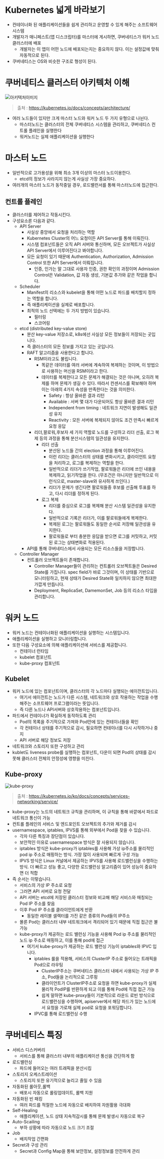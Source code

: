 # Kubernetes 넓게 바라보기

- 컨테이너화 된 애플리케이션들을 쉽게 관리하고 운영할 수 있게 해주는 소프트웨어 시스템
- 개발자가 매니페스트(앱 디스크립터)를 마스터에 게시하면, 쿠버네티스가 워커 노드 클러스터에 배포
    - 개발자는 이 앱이 어떤 노드에 배포되는지는 중요하지 않다. 이는 설정값에 맞춰 자동적으로 된다.
- 쿠버네티스는 OS와 비슷한 구조로 형성이 된다.

# 쿠버네티스 클러스터 아키텍처 이해
![아키텍처이미지](https://user-images.githubusercontent.com/66348135/238534163-c6ace61b-50f1-4d78-88a6-2d6c31b713cc.png)
> 출처 : https://kubernetes.io/docs/concepts/architecture/
- 여러 노드들이 있지만 크게 마스터 노드와 워커 노드 두 가지 유형으로 나뉜다.
    - 마스터노드는 클러스터의 전체 쿠버네티스 시스템을 관리하고, 쿠버네티스 컨트롤 플레인을 실행한다
    - 워커노드는 실제 애플리케이션을 실행한다

# 마스터 노드
- 일반적으로 고가용성을 위해 최소 3개 이상의 마스터 노드이용한다.
  - etcd의 정보가 사라지지 않는게 사실상 가장 중요하다.
- 여러개의 마스터 노드가 동작중일 경우, 로드밸런서를 통해 마스터노드에 접근한다.
## 컨트롤 플레인

- 클러스터를 제어하고 작동시킨다.
- 구성요소론 다음과 같다.
    - API Server
        - 사실상 중앙에서 요청을 처리하는 역할
        - Kubernetes Cluster의 어느 요청이든 API Server를 통해 이뤄진다.
        - 시스템 컴포넌트들은 오직 API 서버와 통신하며, 모든 오브젝트가 사실상 API Server에서 이루어진다고 봐야합니다.
        - 모든 요청이 있기 때문에 Authentication, Authorization, Admission Control 또한 API Server에서 이뤄집니다.
            - 인증, 인가는 말 그대로 사용자 인증, 권한 확인의 과정이며 Admission Control은 Validation, 값 자동 생성, 기본값 추가와 같은 작업을 합니다.
    - Scheduler
        - Manifest의 리소스와 kubelet을 통해 어떤 노드로 파드를 배치할지 정하는 역할을 합니다.
        - 즉 애플리케이션을 실제로 배포합니다.
        - 최적의 노드 선택에는 두 가지 방법이 있습니다.
            - 필터링
            - 스코어링
    - etcd (distributed key-value store)
        - 분산 key-value 저장소로, k8s에선 사실상 모든 정보들이 저장되는 곳입니다.
        - 즉 클러스터의 모든 정보를 가지고 있는 곳입니다.
        - RAFT 알고리즘을 사용한다고 합니다.
            - RSM이라고도 불립니다.
              - 똑같은 데이터를 여러 서버에 계속하여 복제하는 것이며, 이 방법으로 사용하는 머신을 RSM이라고 한다.
              - 데이터를 복제한다고 모든 문제가 해결되는 것은 아니며, 오히려 복제를 하며 문제가 생길 수 있다. 따라서 컨센서스를 확보해야 하며 이는 아래의 4가지 속성을 만족한다는 것을 의미한다.
                - Safety : 항상 올바른 결과 리턴
                - Available : 서버 몇 대가 다운되어도 항상 올바른 결과 리턴
                - Independent from timing : 네트워크 지연이 발생해도 일관성 유지
                - Reactivity : 모든 서버에 복제되지 않아도 조건 만족시 빠르게 요청 응답
            - 리더,팔로워,후보자 세 가지 역할로 노드를 구성하고 리더 선출, 로그 복제 등의 과정을 통해 분산시스템의 일관성을 유지한다.
              - 리더 선출
                - 분산된 노드들 간의 election 과정을 통해 이루어진다.
                - 이런 리더는 클러스터의 상태를 변화시키고, 클라이언트 요청을 처리하고, 로그를 복제하는 역할을 한다.
                - 일반적으로 리더가 쓰기작업, 팔로워들은 리더에 쓰인 내용을 복제하고, 읽기작업을 한다. (무조건은 아니지만 일반적으로 이런식으로, master-slave와 유사하게 쓰인다.)
                - 리더가 문제가 생긴다면 팔로워들중 후보를 선출해 투표를 하고, 다시 리더를 정하게 된다.
              - 로그 복제
                - 리더를 중심으로 로그를 복제해 분산 시스템 일관성을 유지한다.
                - 일반적으로 기록은 리더가, 이를 팔로워들에게 복제한다.
                - 복제된 로그는 팔로워들도 동일한 순서로 저장해 일관성을 유지한다.
                - 팔로워들로 부터 충분한 응답을 받으면 로그를 커밋하고, 커밋된 로그는 상태변화로 적용된다.
        - API를 통해 쿠버네티스에서 사용되는 모든 리소스들을 저장합니다.
    - Controller Manager
        - 컨트롤러 오브젝트들이 존재합니다.
            - Controller Manager들이 관리하는 컨트롤러 오브젝트들은 Desired State를 가집니다. spec field가 바로 그것이며, 이 상태를 기반으로 모니터링하고, 현재 상태가 Desired State와 일치하지 않으면 최대한 가깝게 만듭니다.
            - Deployment, ReplicaSet, DamemonSet, Job 등의 리소스 타입을 관리합니다.

# 워커 노드

- 워커 노드는 컨테이너화된 애플리케이션을 실행하는 시스템입니다.
- 애플리케이션을 실행하고 모니터링합니다.
- 또한 다음 구성요소에 의해 애플리케이션에 서비스를 제공합니다.
    - 컨테이너 런타임
    - kubelet 컴포넌트
    - kube-proxy 컴포넌트

## Kubelet

- 워커 노드에 있는 컴포넌트이며, 클러스터의 각 노드마다 실행되는 에이전트입니다.
    - 여기서 에이전트는 노드가 다른 시스템, 네트워크와 상호 작용하는 작업을 수행해주는 소프트웨어 프로그램이라는 뜻입니다.
    - 즉 다른 노드나 API서버와 상호작용하는 컴포넌트입니다.
- 파드에서 컨테이너가 확실하게 동작하도록 관리
    - Pod의 목록을 주기적으로 가져와 Pod안에 있는 컨테이너들을 확인
    - 각 컨테이너 상태를 주기적으로 감시, 필요하면 컨테이너를 다시 시작하거나 중지
    - API 서버로 해당 정보도 저장
- 네트워크와 스토리지 또한 구성하고 관리
- kublet도 liveness probe를 실행하는 컴포넌트, 다운이 되면 Pod의 상태를 감시 못해 클러스터 전체의 안정성에 영향을 미친다.

## Kube-proxy

![kube-proxy](https://user-images.githubusercontent.com/66348135/238748068-f79af140-48c2-4b02-b87b-0eb0d5deb490.png)
> 출처 : https://kubernetes.io/ko/docs/concepts/services-networking/service/

- kube-proxy는 노드의 네트워크 규칙을 관리하며, 이 규칙을 통해 바깥에서 파드로 네트워크 통신이 가능
- 컨트롤 플레인의 서비스 및 엔드포인트 오브젝트의 추가와 제거를 감시
- usernamespace, iptables, IPVS를 통해 외부에서 Pod을 찾을 수 있습니다.
    - 각자 다른 특징과 장단점이 있습니다.
    - 보안적인 이유로 usernamespace 방식은 잘 사용되지 않습니다.
    - iptables 방식은 kube-proxy가 iptables를 사용해 가상 ip주소를 물리적인 pod ip 주소로 매핑하는 방식. 가장 많이 사용되며 빠르게 구성 가능
    - IPVS 방식은 Linux 커널에서 제공하는 IPVS를 사용해 로드밸런싱을 수행하는 방식. 더 빠르고 성능 좋고, 다양한 로드밸런싱 알고리즘이 있어 성능이 중요하면 더 적합
- 즉 순서는 이렇습니다.
    - 서비스의 가상 IP 주소로 요청
    - 그러면 API 서버로 요청 전달
    - API 서버는 etcd에 저장된 클러스터 정보와 비교해 해당 서비스와 매칭되는 Pod IP 주소를 찾음
    - 이후 Pod IP 주소를 클라이언트에게 반환
        - 동일한 레이블 셀렉터를 가진 같은 종류의 Pod들의 IP주소
    - 몰론 Pod는 클러스터 내부 네트워크에서 격리되어 있기 때문에 직접 접근은 불가능
    - kube-proxy가 제공하는 로드 밸런싱 기능을 사용해 Pod ip 주소를 물리적인 노드 ip 주소로 매핑하고, 이를 통해 pod에 접근
        - 여기서 kube-proxy가 제공하는 로드 밸런싱 기능이 iptables와 IPVC 입니다.
            - iptables 룰을 적용해, 서비스의 ClusterIP 주소로 들어오는 트래픽을 Pod으로 라우팅
                - ClusterIP주소는 쿠버네티스 클러스터 내에서 사용되는 가상 IP 주소, Pod들을 논리적으로 그루핑
                - 클라이언트가 ClusterIP주소로 요청을 하면 kube-proxy가 실제 물리적 PodIP를 반환하게 되고 이를 통해 Pod에 직접 접근 가능
                - 쉽게 말하면 kube-proxy들이 기본적으로 라운드 로빈 방식으로 로드밸런싱을 수행하며, apiserver에서 해당 파드가 있는 노드에서 요청을 가로채 실제 pod로 요청을 포워딩합니다.
            - IPVC를 통해 로드밸런싱 수행

# 쿠버네티스 특징
- 서비스 디스커버리
  - 서비스를 통해 클러스터 내부의 애플리케이션 통신을 간단하게 함
- 로드밸런싱
  - 파드에 들어오는 여러 트래픽을 분산시킴
- 스토리지 오케스트레이션
  - 스토리지 또한 유기적으로 늘리고 줄일 수 있음
- 자동화된 롤아웃,롤백
  - 배포시 자동으로 롤링업데이트, 롤백 지원
- 자동화된 빈 패킹
  - 여러 파드를 적절한 노드에 자동으로 배치하여 자원활용 극대화
- Self-Healing
  - 애플리케이션, 노드 상태 지속적감시를 통해 문제 발생시 자동으로 복구
- Auto-Scailing
  - 부하 상황에 따라 자동으로 노드 크기 조절
- Job
  - 배치작업 간편화
- Secret과 구성 관리
  - Secret과 Config Map을 통해 보안정보, 설정정보를 안전하게 관리
